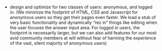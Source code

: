 * design and optimize for two classes of users: anonymous, and logged in. (We minimize the footprint of HTML, CSS and Javascript for anonymous users so they get their pages even faster. We load a stub of very basic functionality and dynamically “rez in” things like editing when the user focuses the answer input area. For logged in users, the footprint is necessarily larger, but we can also add features for our most avid community members at will without fear of harming the experience of the vast, silent majority of anonymous users)
